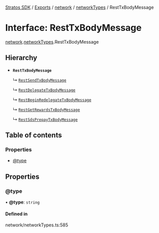 [Stratos SDK](../README.md) / [Exports](../modules.md) / [network](../modules/network.md) / [networkTypes](../modules/network.networkTypes.md) / RestTxBodyMessage

# Interface: RestTxBodyMessage

[network](../modules/network.md).[networkTypes](../modules/network.networkTypes.md).RestTxBodyMessage

## Hierarchy

- **`RestTxBodyMessage`**

  ↳ [`RestSendTxBodyMessage`](network.networkTypes.RestSendTxBodyMessage.md)

  ↳ [`RestDelegateTxBodyMessage`](network.networkTypes.RestDelegateTxBodyMessage.md)

  ↳ [`RestBeginRedelegateTxBodyMessage`](network.networkTypes.RestBeginRedelegateTxBodyMessage.md)

  ↳ [`RestGetRewardsTxBodyMessage`](network.networkTypes.RestGetRewardsTxBodyMessage.md)

  ↳ [`RestSdsPrepayTxBodyMessage`](network.networkTypes.RestSdsPrepayTxBodyMessage.md)

## Table of contents

### Properties

- [@type](network.networkTypes.RestTxBodyMessage.md#@type)

## Properties

### @type

• **@type**: `string`

#### Defined in

network/networkTypes.ts:585
